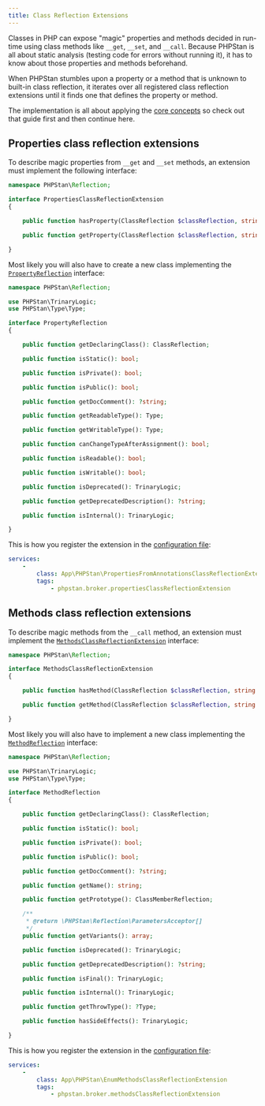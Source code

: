 ```yaml
---
title: Class Reflection Extensions
---
```


Classes in PHP can expose "magic" properties and methods decided in run-time using class methods like `__get`, `__set`, and `__call`. Because PHPStan is all about static analysis (testing code for errors without running it), it has to know about those properties and methods beforehand.

When PHPStan stumbles upon a property or a method that is unknown to built-in class reflection, it iterates over all registered class reflection extensions until it finds one that defines the property or method.

The implementation is all about applying the [core concepts](/developing-extensions/core-concepts) so check out that guide first and then continue here.

Properties class reflection extensions
---------------------

To describe magic properties from `__get` and `__set` methods, an extension must implement the following interface:

```php
namespace PHPStan\Reflection;

interface PropertiesClassReflectionExtension
{

	public function hasProperty(ClassReflection $classReflection, string $propertyName): bool;

	public function getProperty(ClassReflection $classReflection, string $propertyName): PropertyReflection;

}
```

Most likely you will also have to create a new class implementing the [`PropertyReflection`](https://github.com/phpstan/phpstan-src/blob/master/src/Reflection/PropertyReflection.php) interface:

```php
namespace PHPStan\Reflection;

use PHPStan\TrinaryLogic;
use PHPStan\Type\Type;

interface PropertyReflection
{

	public function getDeclaringClass(): ClassReflection;

	public function isStatic(): bool;

	public function isPrivate(): bool;

	public function isPublic(): bool;

	public function getDocComment(): ?string;

	public function getReadableType(): Type;

	public function getWritableType(): Type;

	public function canChangeTypeAfterAssignment(): bool;

	public function isReadable(): bool;

	public function isWritable(): bool;

	public function isDeprecated(): TrinaryLogic;

	public function getDeprecatedDescription(): ?string;

	public function isInternal(): TrinaryLogic;

}
```

This is how you register the extension in the [configuration file](/config-reference):

```yaml
services:
	-
		class: App\PHPStan\PropertiesFromAnnotationsClassReflectionExtension
		tags:
			- phpstan.broker.propertiesClassReflectionExtension
```

Methods class reflection extensions
---------------------

To describe magic methods from the `__call` method, an extension must implement the [`MethodsClassReflectionExtension`](https://github.com/phpstan/phpstan-src/blob/master/src/Reflection/MethodsClassReflectionExtension.php) interface:

```php
namespace PHPStan\Reflection;

interface MethodsClassReflectionExtension
{

	public function hasMethod(ClassReflection $classReflection, string $methodName): bool;

	public function getMethod(ClassReflection $classReflection, string $methodName): MethodReflection;

}
```

Most likely you will also have to implement a new class implementing the [`MethodReflection`](https://github.com/phpstan/phpstan-src/blob/master/src/Reflection/MethodReflection.php) interface:

```php
namespace PHPStan\Reflection;

use PHPStan\TrinaryLogic;
use PHPStan\Type\Type;

interface MethodReflection
{

	public function getDeclaringClass(): ClassReflection;

	public function isStatic(): bool;

	public function isPrivate(): bool;

	public function isPublic(): bool;

	public function getDocComment(): ?string;

	public function getName(): string;

	public function getPrototype(): ClassMemberReflection;

	/**
	 * @return \PHPStan\Reflection\ParametersAcceptor[]
	 */
	public function getVariants(): array;

	public function isDeprecated(): TrinaryLogic;

	public function getDeprecatedDescription(): ?string;

	public function isFinal(): TrinaryLogic;

	public function isInternal(): TrinaryLogic;

	public function getThrowType(): ?Type;

	public function hasSideEffects(): TrinaryLogic;

}
```

This is how you register the extension in the [configuration file](/config-reference):

```yaml
services:
	-
		class: App\PHPStan\EnumMethodsClassReflectionExtension
		tags:
			- phpstan.broker.methodsClassReflectionExtension
```
